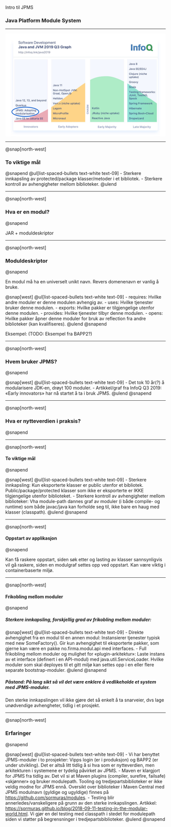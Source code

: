 Intro til JPMS
### Java Platform Module System

---

![IMAGE](assets/img/jpms-adoption.jpeg)

---

@snap[north-west]
### To viktige mål
@snapend
@ul[list-spaced-bullets text-white text-09]
    - Sterkere innkapsling av protected/package klasser/metoder i et bibliotek.
    - Sterkere kontroll av avhengigheter mellom biblioteker.
@ulend


---
@snap[north-west]
### Hva er en modul?
@snapend

JAR + moduldeskriptor


---
@snap[north-west]
### Moduldeskriptor
@snapend

En modul må ha en universelt unikt navn. Revers domenenavn er vanlig å bruke.

@snap[west]
@ul[list-spaced-bullets text-white text-09]
    - requires: Hvilke andre moduler er denne modulen avhengig av.
    - uses: Hvilke tjenester bruker denne modulen.
    - exports: Hvilke pakker er tilgjengelige utenfor denne modulen.
    - provides: Hvilke tjenester tilbyr denne modulen.
    - opens: Hvilke pakker åpner denne moduler for bruk av reflection fra andre biblioteker (kan kvalifiseres).
@ulend
@snapend

Eksempel:
(TODO: Eksempel fra BAPP2?)


---
@snap[north-west]
### Hvem bruker JPMS?
@snapend

@snap[west]
@ul[list-spaced-bullets text-white text-09]
    - Det tok 10 år(?) å modularisere JDK-en, drøyt 100 moduler.
    - Artikkel/graf fra InfoQ Q3 2019: «Early innovators» har nå startet å ta i bruk JPMS.
@ulend
@snapend


---
@snap[north-west]
### Hva er nytteverdien i praksis?
@snapend


---
@snap[north-west]
#### To viktige mål
@snapend

@snap[west]
@ul[list-spaced-bullets text-white text-09]
    - Sterkere innkapsling: Kun eksporterte klasser er public utenfor et bibliotek. Public/package/protected klasser som ikke er eksporterte er IKKE tilgjengelige utenfor biblioteket.
    - Sterkere kontroll av avhengigheter mellom biblioteker: Vha module-path dannes graf av moduler (i både compile- og runtime) som både javac/java kan forholde seg til, ikke bare en haug med klasser (classpath).
@ulend
@snapend


---
@snap[north-west]
#### Oppstart av applikasjon
@snapend

Kan få raskere oppstart, siden søk etter og lasting av klasser sannsynligvis vil gå raskere, siden en modulgraf settes opp ved oppstart. Kan være viktig i containerbaserte miljø.


---
@snap[north-west]
#### Frikobling mellom moduler
@snapend

##### Sterkere innkapsling, forskjellig grad av frikobling mellom moduler:
@snap[west]
@ul[list-spaced-bullets text-white text-09]
    - Direkte avhengighet fra en modul til en annen modul: Instansierer tjenester typisk med new SomeFactory(). Gir kun avhengighet til eksporterte pakker, som gjerne kan være en pakke no.firma.modul.api med interfaces.
    - Full frikobling mellom moduler og mulighet for «plugin-arkitektur»: Laste instans av et interface (definert i en API-modul) med java.util.ServiceLoader. Hvilke moduler som skal deployes til et gitt miljø kan settes opp i en eller flere separate bootstrap-moduler.
@ulend
@snapend

##### Påstand: På lang sikt så vil det være enklere å vedlikeholde et system med JPMS-moduler.

Den sterke innkapslingen vil ikke gjøre det så enkelt å ta snarveier, dvs lage unødvendige avhengheter, tidlig i et prosjekt.

---
@snap[north-west]
### Erfaringer
@snapend

@snap[west]
@ul[list-spaced-bullets text-white text-09]
    - Vi har benyttet JPMS-moduler i to prosjekter: Vipps login (er i produksjon) og BAPP2 (er under utvikling). Det er altså litt tidlig å si hva som er nytteverdien, men arkitekturen i systemene er tydelig påvirket av JPMS.
    - Maven er klargjort for JPMS fra tidlig av. Det vil si at Maven plugins (compiler, surefire, failsafe) «skjønner» og bruker modulepath.
    Tooling og tredjepartsbiblioteker er ikke veldig modne for JPMS ennå.
    Oversikt over biblioteker i Maven Central med JPMS modulnavn (gyldige og ugyldige) finnes på https://github.com/sormuras/modules.
    - Testing blir annerledes/vanskeligere på grunn av den sterke innkapslingen. Artikkel: https://sormuras.github.io/blog/2018-09-11-testing-in-the-modular-world.html. Vi gjør en del testing med classpath i stedet for modulepath siden vi støtter på begrensninger i tredjepartsbiblioteker.
@ulend
@snapend
